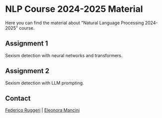 # NLP Course 2024-2025 Material

Here you can find the material about "Natural Language Processing 2024-2025" course.

## Assignment 1

Sexism detection with neural networks and transformers.

## Assignment 2

Sexism detection with LLM prompting.


## Contact
[Federico Ruggeri](mailto:federico.ruggeri6@unibo.it?subject=Subject%20Here&body=Body%20Here) | [Eleonora Mancini](mailto:e.mancini@unibo.it?subject=Subject%20Here&body=Body%20Here)
